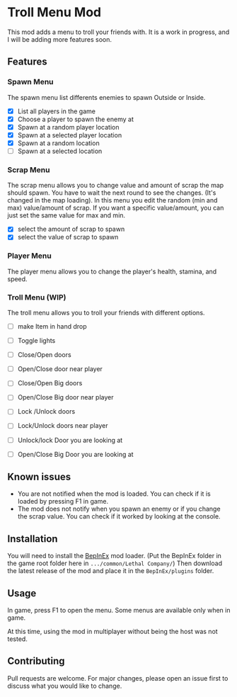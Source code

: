 # Troll Menu Mod
This mod adds a menu to troll your friends with. It is a work in progress, and I will be adding more features soon.

## Features

### Spawn Menu

The spawn menu list differents enemies to spawn Outside or Inside.

- [x] List all players in the game
- [x] Choose a player to spawn the enemy at
- [x] Spawn at a random player location
- [x] Spawn at a selected player location
- [x] Spawn at a random location
- [ ] Spawn at a selected location

### Scrap Menu

The scrap menu allows you to change value and amount of scrap the map should spawn.
You have to wait the next round to see the changes. (It's changed in the map loading).
In this menu you edit the random (min and max) value/amount of scrap. If you want a specific value/amount, you can just set the same value for max and min.

- [x] select the amount of scrap to spawn
- [x] select the value of scrap to spawn

### Player Menu

The player menu allows you to change the player's health, stamina, and speed.

### Troll Menu (WIP)

The troll menu allows you to troll your friends with different options.
- [ ] make Item in hand drop
- [ ] Toggle lights
- [ ] Close/Open doors
- [ ] Open/Close door near player
- [ ] Close/Open Big doors
- [ ] Open/Close Big door near player
- [ ] Lock /Unlock doors
- [ ] Lock/Unlock doors near player
- [ ] Unlock/lock Door you are looking at
- [ ] Open/Close Big Door you are looking at


## Known issues

- You are not notified when the mod is loaded. You can check if it is loaded by pressing F1 in game.
- The mod does not notify when you spawn an enemy or if you change the scrap value. You can check if it worked by looking at the console.

## Installation

You will need to install the [BepInEx](https://github.com/BepInEx/BepInEx/releases) mod loader.
(Put the BepInEx folder in the game root folder here in `.../common/Lethal Company/`)
Then download the latest release of the mod and place it in the `BepInEx/plugins` folder.

## Usage
In game, press F1 to open the menu.
Some menus are available only when in game.

At this time, using the mod in multiplayer without being the host was not tested.

## Contributing

Pull requests are welcome. For major changes, please open an issue first to discuss what you would like to change.
